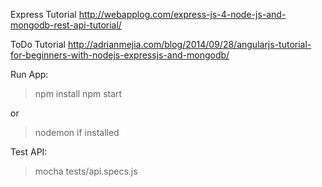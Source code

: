 Express Tutorial
http://webapplog.com/express-js-4-node-js-and-mongodb-rest-api-tutorial/

ToDo Tutorial
http://adrianmejia.com/blog/2014/09/28/angularjs-tutorial-for-beginners-with-nodejs-expressjs-and-mongodb/

Run App:
> npm install
> npm start

or

> nodemon if installed

Test API:
> mocha tests/api.specs.js